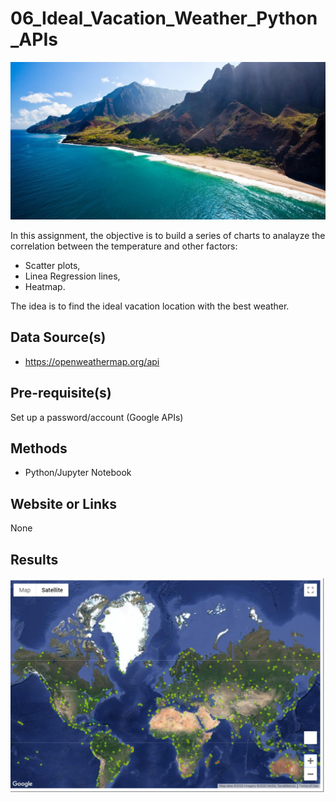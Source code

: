 # 06_Ideal_Vacation_Weather_Python_APIs

<p align="center">
  <img src="Best_Vacation.jpeg">
</p>

In this assignment, the objective is to build a series of charts to analayze the correlation between the temperature and other factors:
* Scatter plots,
* Linea Regression lines,
* Heatmap.

The idea is to find the ideal vacation location with the best weather.

## Data Source(s)
* https://openweathermap.org/api


## Pre-requisite(s)
Set up a password/account (Google APIs)

## Methods
* Python/Jupyter Notebook

## Website or Links
None

## Results

![GitHub Logo](002_VacationPy\002-Output/2020-03-24_19h20_48.png)
